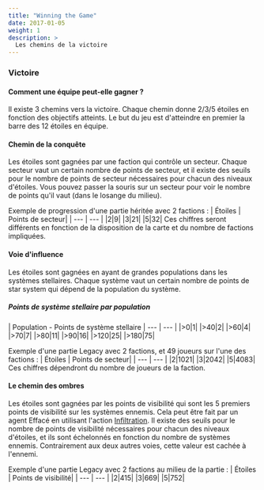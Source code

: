 ```yaml
---
title: "Winning the Game"
date: 2017-01-05
weight: 1
description: >
  Les chemins de la victoire
---
```

### Victoire
#### Comment une équipe peut-elle gagner ? 
Il existe 3 chemins vers la victoire. Chaque chemin donne 2/3/5 étoiles en fonction des objectifs atteints. Le but du jeu est d'atteindre en premier la barre des 12 étoiles en équipe.

#### Chemin de la conquête
Les étoiles sont gagnées par une faction qui contrôle un secteur. Chaque secteur vaut un certain nombre de points de secteur, et il existe des seuils pour le nombre de points de secteur nécessaires pour chacun des niveaux d'étoiles. Vous pouvez passer la souris sur un secteur pour voir le nombre de points qu'il vaut (dans le losange du milieu).

Exemple de progression d'une partie héritée avec 2 factions : 
| Étoiles | Points de secteur|
| --- | --- |
|2|9|
|3|21|
|5|32|
Ces chiffres seront différents en fonction de la disposition de la carte et du nombre de factions impliquées.

#### Voie d'influence
Les étoiles sont gagnées en ayant de grandes populations dans les systèmes stellaires. Chaque système vaut un certain nombre de points de star system qui dépend de la population du système.
##### Points de système stellaire par population
| Population - Points de système stellaire
| --- | --- |
|>0|1|
|>40|2|
|>60|4|
|>70|7|
|>80|11|
|>90|16|
|>120|25|
|>180|75|

Exemple d'une partie Legacy avec 2 factions, et 49 joueurs sur l'une des factions :
| Étoiles | Points de secteur|
| --- | --- |
|2|1021|
|3|2042|
|5|4083|
Ces chiffres dépendront du nombre de joueurs de la faction.

#### Le chemin des ombres
Les étoiles sont gagnées par les points de visibilité qui sont les 5 premiers points de visibilité sur les systèmes ennemis. Cela peut être fait par un agent Effacé en utilisant l'action [Infiltration](/docs/agents/erased/#infiltration). Il existe des seuils pour le nombre de points de visibilité nécessaires pour chacun des niveaux d'étoiles, et ils sont échelonnés en fonction du nombre de systèmes ennemis.
Contrairement aux deux autres voies, cette valeur est cachée à l'ennemi.

Exemple d'une partie Legacy avec 2 factions au milieu de la partie :
| Étoiles | Points de visibilité|
| --- | --- |
|2|415|
|3|669|
|5|752|